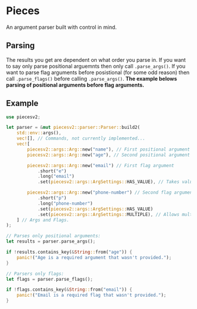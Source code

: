 # Pieces

An argument parser built with control in mind.

## Parsing

The results you get are dependent on what order you parse in. If you want to say 
only parse positional arguemnts then only call `.parse_args()`. If you want to
parse flag arguments before posistional (for some odd reason) then call `.parse_flags()`
before calling `.parse_args()`. **The example belows parsing of positional arguments before flag arguments.**

## Example
```rs
use piecesv2;

let parser = &mut piecesv2::parser::Parser::build2(
    std::env::args(),
    vec![], // Commands, not currently implemented...
    vec![
        piecesv2::args::Arg::new("name"), // First positional argument
        piecesv2::args::Arg::new("age"), // Second positional argument

        piecesv2::args::Arg::new("email") // First flag argument
            .short("e")
            .long("email")
            .set(piecesv2::args::ArgSettings::HAS_VALUE), // Takes value

        piecesv2::args::Arg::new("phone-number") // Second flag argument
            .short("p")
            .long("phone-number")
            .set(piecesv2::args::ArgSettings::HAS_VALUE)   
            .set(piecesv2::args::ArgSettings::MULTIPLE), // Allows multiple of this flag
    ] // Args and Flags.
);

// Parses only positional arguments:
let results = parser.parse_args();

if !results.contains_key(&String::from("age")) {
    panic!("Age is a required argument that wasn't provided.");
}

// Parsers only flags:
let flags = parser.parse_flags();

if !flags.contains_key(&String::from("email")) {
    panic!("Email is a required flag that wasn't provided.");
}
```